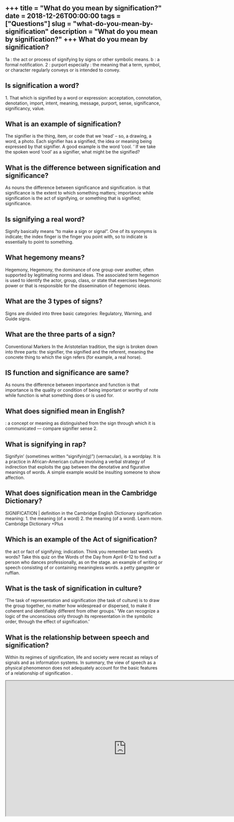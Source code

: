 +++
title = "What do you mean by signification?"
date = 2018-12-26T00:00:00
tags = ["Questions"]
slug = "what-do-you-mean-by-signification"
description = "What do you mean by signification?"
+++
What do you mean by signification?
----------------------------------

1a : the act or process of signifying by signs or other symbolic means. b : a formal notification. 2 : purport especially : the meaning that a term, symbol, or character regularly conveys or is intended to convey.

Is signification a word?
------------------------

1\. That which is signified by a word or expression: acceptation, connotation, denotation, import, intent, meaning, message, purport, sense, significance, significancy, value.

What is an example of signification?
------------------------------------

The signifier is the thing, item, or code that we ‘read’ – so, a drawing, a word, a photo. Each signifier has a signified, the idea or meaning being expressed by that signifier. A good example is the word ‘cool. ‘ If we take the spoken word ‘cool’ as a signifier, what might be the signified?

What is the difference between signification and significance?
--------------------------------------------------------------

As nouns the difference between significance and signification. is that significance is the extent to which something matters; importance while signification is the act of signifying, or something that is signified; significance.

Is signifying a real word?
--------------------------

Signify basically means “to make a sign or signal”. One of its synonyms is indicate; the index finger is the finger you point with, so to indicate is essentially to point to something.

What hegemony means?
--------------------

Hegemony, Hegemony, the dominance of one group over another, often supported by legitimating norms and ideas. The associated term hegemon is used to identify the actor, group, class, or state that exercises hegemonic power or that is responsible for the dissemination of hegemonic ideas.

What are the 3 types of signs?
------------------------------

Signs are divided into three basic categories: Regulatory, Warning, and Guide signs.

What are the three parts of a sign?
-----------------------------------

Conventional Markers In the Aristotelian tradition, the sign is broken down into three parts: the signifier, the signified and the referent, meaning the concrete thing to which the sign refers (for example, a real horse).

IS function and significance are same?
--------------------------------------

As nouns the difference between importance and function is that importance is the quality or condition of being important or worthy of note while function is what something does or is used for.

What does signified mean in English?
------------------------------------

: a concept or meaning as distinguished from the sign through which it is communicated — compare signifier sense 2.

What is signifying in rap?
--------------------------

Signifyin’ (sometimes written “signifyin(g)”) (vernacular), is a wordplay. It is a practice in African-American culture involving a verbal strategy of indirection that exploits the gap between the denotative and figurative meanings of words. A simple example would be insulting someone to show affection.

What does signification mean in the Cambridge Dictionary?
---------------------------------------------------------

SIGNIFICATION | definition in the Cambridge English Dictionary signification meaning: 1. the meaning (of a word) 2. the meaning (of a word). Learn more. Cambridge Dictionary +Plus

Which is an example of the Act of signification?
------------------------------------------------

the act or fact of signifying; indication. Think you remember last week’s words? Take this quiz on the Words of the Day from April 6–12 to find out! a person who dances professionally, as on the stage. an example of writing or speech consisting of or containing meaningless words. a petty gangster or ruffian.

What is the task of signification in culture?
---------------------------------------------

‘The task of representation and signification (the task of culture) is to draw the group together, no matter how widespread or dispersed, to make it coherent and identifiably different from other groups.’ ‘We can recognize a logic of the unconscious only through its representation in the symbolic order, through the effect of signification.’

What is the relationship between speech and signification?
----------------------------------------------------------

Within its regimes of signification, life and society were recast as relays of signals and as information systems. In summary, the view of speech as a physical phenomenon does not adequately account for the basic features of a relationship of signification .

<iframe allow="accelerometer; autoplay; clipboard-write; encrypted-media; gyroscope; picture-in-picture" allowfullscreen="" class="__youtube_prefs__  epyt-is-override  no-lazyload" data-no-lazy="1" data-origheight="433" data-origwidth="770" data-skipgform_ajax_framebjll="" height="433" id="_ytid_51841" loading="lazy" src="https://www.youtube.com/embed/-6hoDNZoV5g?enablejsapi=1&autoplay=0&cc_load_policy=0&cc_lang_pref=&iv_load_policy=1&loop=0&modestbranding=0&rel=1&fs=1&playsinline=0&autohide=2&theme=dark&color=red&controls=1&" title="YouTube player" width="770"></iframe>
